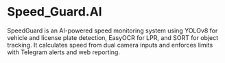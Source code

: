 # Speed_Guard.AI
SpeedGuard is an AI-powered speed monitoring system using YOLOv8 for vehicle and license plate detection, EasyOCR for LPR, and SORT for object tracking. It calculates speed from dual camera inputs and enforces limits with Telegram alerts and web reporting.
